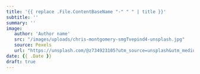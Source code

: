 ```yaml
---
title: '{{ replace .File.ContentBaseName "-" " " | title }}'
subtitle: ''
summary: ''
image:
   author: 'Author name'
   src: "/images/uploads/chris-montgomery-smgTvepind4-unsplash.jpg"
   source: Pexels
   url: "https://unsplash.com/@z734923105?utm_source=unsplash&utm_medium=referral&utm_content=creditCopyText"
date: {{ .Date }}
draft: true
---
```

